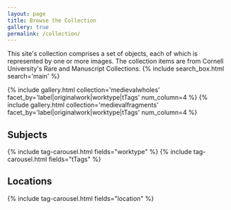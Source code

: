 ```yaml
---
layout: page
title: Browse the Collection
gallery: true
permalink: /collection/
---
```


This site's collection comprises a set of objects, each of which is represented by one or more images. The collection items are from Cornell University's Rare and Manuscript Collections.
{% include search_box.html search='main' %}

{% include gallery.html collection='medievalwholes' facet_by='label|originalwork|worktype|tTags' num_column=4 %}
{% include gallery.html collection='medievalfragments' facet_by='label|originalwork|worktype|tTags' num_column=4 %}

## Subjects
{% include tag-carousel.html fields="worktype" %}
{% include tag-carousel.html fields="tTags" %}

## Locations
{% include tag-carousel.html fields="location" %}
